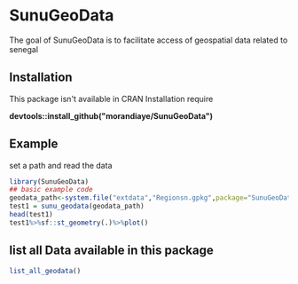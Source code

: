 
# SunuGeoData

<!-- badges: start -->
<!-- badges: end -->

The goal of SunuGeoData is to  facilitate access of geospatial data related to senegal

## Installation

This package isn't available in CRAN
Installation require 

**devtools::install_github("morandiaye/SunuGeoData")**

## Example
set a path and read the data

``` r
library(SunuGeoData)
## basic example code
geodata_path<-system.file("extdata","Regionsn.gpkg",package="SunuGeoData")
test1 = sunu_geodata(geodata_path)
head(test1)
test1%>%sf::st_geometry(.)%>%plot()
```
## list all Data available in this package
``` r
list_all_geodata()
```
